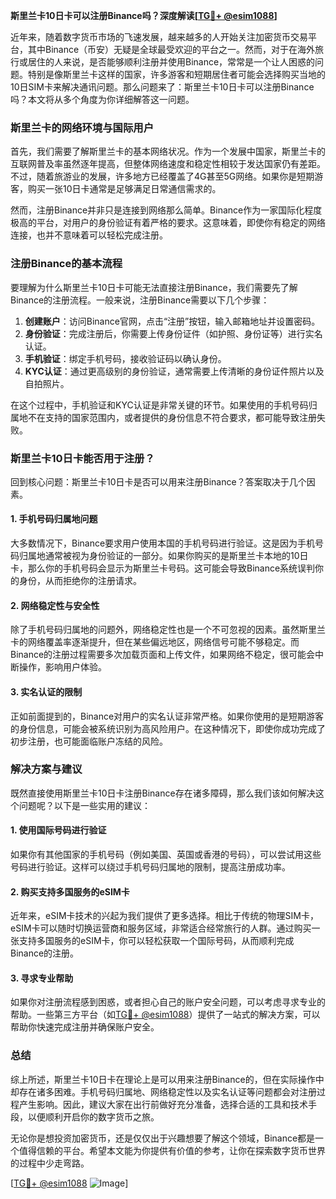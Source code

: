 **斯里兰卡10日卡可以注册Binance吗？深度解读[[TG💪+ @esim1088](https://t.me/s/esim1088)]**

近年来，随着数字货币市场的飞速发展，越来越多的人开始关注加密货币交易平台，其中Binance（币安）无疑是全球最受欢迎的平台之一。然而，对于在海外旅行或居住的人来说，是否能够顺利注册并使用Binance，常常是一个让人困惑的问题。特别是像斯里兰卡这样的国家，许多游客和短期居住者可能会选择购买当地的10日SIM卡来解决通讯问题。那么问题来了：斯里兰卡10日卡可以注册Binance吗？本文将从多个角度为你详细解答这一问题。

### 斯里兰卡的网络环境与国际用户

首先，我们需要了解斯里兰卡的基本网络状况。作为一个发展中国家，斯里兰卡的互联网普及率虽然逐年提高，但整体网络速度和稳定性相较于发达国家仍有差距。不过，随着旅游业的发展，许多地方已经覆盖了4G甚至5G网络。如果你是短期游客，购买一张10日卡通常是足够满足日常通信需求的。

然而，注册Binance并非只是连接到网络那么简单。Binance作为一家国际化程度极高的平台，对用户的身份验证有着严格的要求。这意味着，即使你有稳定的网络连接，也并不意味着可以轻松完成注册。

### 注册Binance的基本流程

要理解为什么斯里兰卡10日卡可能无法直接注册Binance，我们需要先了解Binance的注册流程。一般来说，注册Binance需要以下几个步骤：

1. **创建账户**：访问Binance官网，点击“注册”按钮，输入邮箱地址并设置密码。
2. **身份验证**：完成注册后，你需要上传身份证件（如护照、身份证等）进行实名认证。
3. **手机验证**：绑定手机号码，接收验证码以确认身份。
4. **KYC认证**：通过更高级别的身份验证，通常需要上传清晰的身份证件照片以及自拍照片。

在这个过程中，手机验证和KYC认证是非常关键的环节。如果使用的手机号码归属地不在支持的国家范围内，或者提供的身份信息不符合要求，都可能导致注册失败。

### 斯里兰卡10日卡能否用于注册？

回到核心问题：斯里兰卡10日卡是否可以用来注册Binance？答案取决于几个因素。

#### 1. 手机号码归属地问题
大多数情况下，Binance要求用户使用本国的手机号码进行验证。这是因为手机号码归属地通常被视为身份验证的一部分。如果你购买的是斯里兰卡本地的10日卡，那么你的手机号码会显示为斯里兰卡号码。这可能会导致Binance系统误判你的身份，从而拒绝你的注册请求。

#### 2. 网络稳定性与安全性
除了手机号码归属地的问题外，网络稳定性也是一个不可忽视的因素。虽然斯里兰卡的网络覆盖率逐渐提升，但在某些偏远地区，网络信号可能不够稳定。而Binance的注册过程需要多次加载页面和上传文件，如果网络不稳定，很可能会中断操作，影响用户体验。

#### 3. 实名认证的限制
正如前面提到的，Binance对用户的实名认证非常严格。如果你使用的是短期游客的身份信息，可能会被系统识别为高风险用户。在这种情况下，即使你成功完成了初步注册，也可能面临账户冻结的风险。

### 解决方案与建议

既然直接使用斯里兰卡10日卡注册Binance存在诸多障碍，那么我们该如何解决这个问题呢？以下是一些实用的建议：

#### 1. 使用国际号码进行验证
如果你有其他国家的手机号码（例如美国、英国或香港的号码），可以尝试用这些号码进行验证。这样可以绕过手机号码归属地的限制，提高注册成功率。

#### 2. 购买支持多国服务的eSIM卡
近年来，eSIM卡技术的兴起为我们提供了更多选择。相比于传统的物理SIM卡，eSIM卡可以随时切换运营商和服务区域，非常适合经常旅行的人群。通过购买一张支持多国服务的eSIM卡，你可以轻松获取一个国际号码，从而顺利完成Binance的注册。

#### 3. 寻求专业帮助
如果你对注册流程感到困惑，或者担心自己的账户安全问题，可以考虑寻求专业的帮助。一些第三方平台（如[TG💪+ @esim1088](https://t.me/s/esim1088)）提供了一站式的解决方案，可以帮助你快速完成注册并确保账户安全。

### 总结

综上所述，斯里兰卡10日卡在理论上是可以用来注册Binance的，但在实际操作中却存在诸多困难。手机号码归属地、网络稳定性以及实名认证等问题都会对注册过程产生影响。因此，建议大家在出行前做好充分准备，选择合适的工具和技术手段，以便顺利开启你的数字货币之旅。

无论你是想投资加密货币，还是仅仅出于兴趣想要了解这个领域，Binance都是一个值得信赖的平台。希望本文能为你提供有价值的参考，让你在探索数字货币世界的过程中少走弯路。

[[TG💪+ @esim1088](https://t.me/s/esim1088) ![Image](https://i.postimg.cc/4NQfJmqS/Snipaste-2025-05-13-00-14-12.png)]